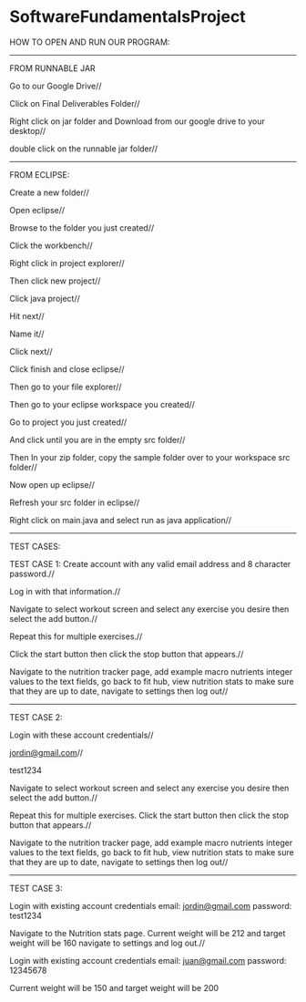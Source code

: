 # SoftwareFundamentalsProject

HOW TO OPEN AND RUN OUR PROGRAM:


-----------------------------------------------------------------------------------------------------------------------------
FROM RUNNABLE JAR



Go to our Google Drive//

Click on Final Deliverables Folder//

Right click on jar folder and Download from our google drive to your desktop//

double click on the runnable jar folder//

-------------------------------------------------------------------------------------------------------------------------------

FROM ECLIPSE:


Create a new folder//


Open eclipse//


Browse to the folder you just created//


Click the workbench//


Right click in project explorer//


Then click new project//


Click java project//


Hit next//


Name it//


Click next//


Click finish and close eclipse//


Then go to your file explorer//


Then go to your eclipse workspace you created//


Go to project you just created//


And click until you are in the empty src folder//


Then In your zip folder, copy the sample folder over to your workspace src folder//


Now open up eclipse//


Refresh your src folder in eclipse//


Right click on main.java and select run as java application//

--------------------------------------------------------------------------------------------------------------------------------

TEST CASES:


TEST CASE 1: 
Create account with any valid email address and 8 character password.//


Log in with that information.//


Navigate to select workout screen and select any exercise you desire then select the add button.//


Repeat this for multiple exercises.//


Click the start button then click the stop button that appears.//


Navigate to the nutrition tracker page, add example macro nutrients integer values to the text fields, go back to fit hub, view nutrition stats to make sure that they are up to date, navigate to settings then log out//

--------------------------------------------------------------------------------------------------------------------------------

TEST CASE 2:


Login with these account credentials//


jordin@gmail.com//


test1234


Navigate to select workout screen and select any exercise you desire then select the add button.//


Repeat this for multiple exercises. Click the start button then click the stop button that appears.//


Navigate to the nutrition tracker page, add example macro nutrients integer values to the text fields, go back to fit hub, view nutrition stats to make sure that they are up to date, navigate to settings then log out//


--------------------------------------------------------------------------------------------------------------------------------

TEST CASE 3:


Login with existing account credentials email: jordin@gmail.com password: test1234



Navigate to the Nutrition stats page. Current weight will be 212 and target weight will be 160 navigate to settings and log out.//



Login with existing account credentials email: juan@gmail.com password: 12345678



Current weight will be 150 and target weight will be 200


